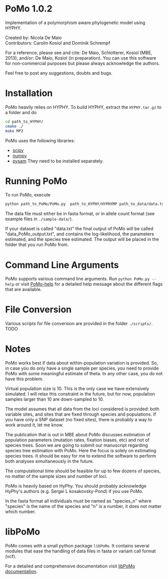 PoMo 1.0.2
====
Implementation of a polymorphism aware phylogenetic model using HYPHY.

Created by: Nicola De Maio  
Contributors: Carolin Kosiol and Dominik Schrempf

For a reference, please see and cite: De Maio, Schlotterer, Kosiol
(MBE, 2013), and/or: De Maio, Kosiol (in preparation).  You can use
this software for non-commercial purposes but please always
acknowledge the authors.

Feel free to post any suggestions, doubts and bugs.


Installation
====
PoMo heavily relies on HYPHY. To build HYPHY, extract the
`HYPHY.tar.gz` to a folder and do
```sh
cd path_to_HYPHY/
cmake ./
make MP2
```

PoMo uses the following libraries:
- [scipy](http://www.scipy.org/)
- [numpy](http://www.numpy.org/)
- [pysam](http://code.google.com/p/pysam/)
They need to be installed separately.


Running PoMo
====
To run PoMo, execute
```sh
python path_to_PoMo/PoMo.py  path_to_HYPHY/HYPHYMP path_to_data/data.txt
```

The data file must either be in fasta format, or in allele count format (see
example files in `./sample-data/`).

If your dataset is called "data.txt" the final output of PoMo will be
called "data_PoMo_output.txt", and contains the log-likelihood, the
parameters estimated, and the species tree estimated. The output will
be placed in the folder that you run PoMo from.


Command Line Arguments
====
PoMo supports various command line arguments. Run `python PoMo.py
--help` or visit [PoMo-help](PoMo-help.txt "PoMo-help") for a detailed
help message about the different flags that are available.


File Conversion
====
Various scripts for file conversion are provided in the folder
`./scripts/`. TODO


Notes
====
PoMo works best if data about within-population variation is
provided. So, in case you do only have a single sample per species,
you need to provide PoMo with some meaningful estimate of theta. In
any other case, you do not have this problem.

Virtual population size is 10. This is the only case we have
extensively simulated. I will relax this constraint in the future, but
for now, population samples larger than 10 are down-sampled to 10.

The model assumes that all data from the loci considered is provided:
both variable sites, and sites that are fixed through species and
populations. If you have only a SNP dataset (no fixed sites), there is
probably a way to work around it, let me know.

The publication that is out in MBE about PoMo discusses estimation of
population parameters (mutation rates, fixation biases, etc) and not
of species trees. Soon we are going to submit our manuscript regarding
species tree estimation with PoMo. Here the focus is solely on
estimating species trees. It should be easy for me to extend the
software to perform both analyses simultaneously in the future.

The computational time should be feasible for up to few dozens of
species, no matter of the sample sizes and number of loci.

PoMo is heavily based on HyPhy. You should probably acknowledge
HyPhy's authors (e.g. Sergei L kosakovsky-Pond) if you use PoMo.

In the fasta format all individuals must be named as "species_n" where
"species" is the name of the species and "n" is a number, it does not
matter which number.


libPoMo
====
PoMo comes with a small python package `libPoMo`. It contains several
modules that ease the handling of data files in fasta or variant call
format (vcf).

For a detailed and comprehensive documentation visit
[libPoMo documentation](pomo.readthedocs.org).

